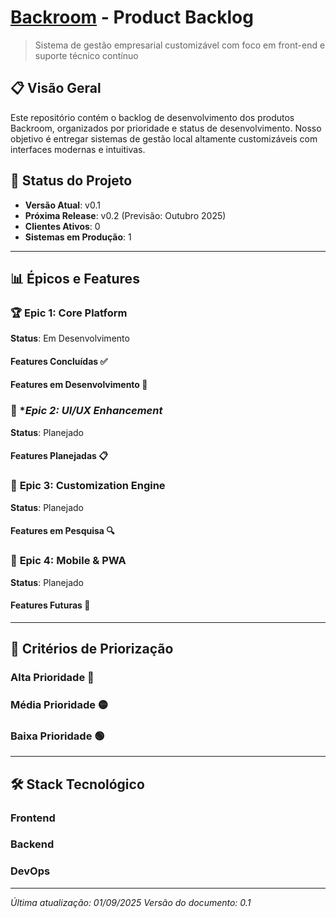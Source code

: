 
# [Backroom](https://github.com/CordeiroGente/Backroom/blob/main/README.md) - Product Backlog

> Sistema de gestão empresarial customizável com foco em front-end e suporte técnico contínuo

## 📋 Visão Geral

Este repositório contém o backlog de desenvolvimento dos produtos Backroom, organizados por prioridade e status de desenvolvimento. Nosso objetivo é entregar sistemas de gestão local altamente customizáveis com interfaces modernas e intuitivas.

## 🚀 Status do Projeto

- **Versão Atual**: v0.1
- **Próxima Release**: v0.2 (Previsão: Outubro 2025)
- **Clientes Ativos**: 0
- **Sistemas em Produção**: 1

---

## 📊 Épicos e Features

### 🏆 **Epic 1: Core Platform**
**Status**: Em Desenvolvimento

#### Features Concluídas ✅

#### Features em Desenvolvimento 🔄

### 🎨 **Epic 2: UI/UX Enhancement*
**Status**: Planejado

#### Features Planejadas 📋

### 🔧 **Epic 3: Customization Engine**
**Status**: Planejado

#### Features em Pesquisa 🔍

### 📱 **Epic 4: Mobile & PWA**
**Status**: Planejado

#### Features Futuras 🔮

---

## 🎯 Critérios de Priorização

### Alta Prioridade 🔴

### Média Prioridade 🟡

### Baixa Prioridade 🟢

---

## 🛠️ Stack Tecnológico

### Frontend

### Backend

### DevOps

---

*Última atualização: 01/09/2025*
*Versão do documento: 0.1*

